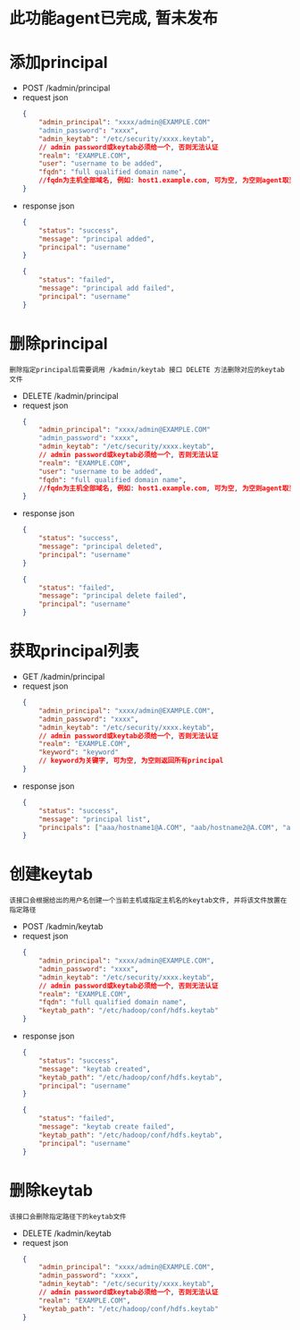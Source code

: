# 此功能agent已完成, 暂未发布
# 添加principal

  - POST /kadmin/principal
  - request json
    ```json
    {
        "admin_principal": "xxxx/admin@EXAMPLE.COM"
        "admin_password": "xxxx",
        "admin_keytab": "/etc/security/xxxx.keytab",
        // admin password或keytab必须给一个, 否则无法认证
        "realm": "EXAMPLE.COM",
        "user": "username to be added",
        "fqdn": "full qualified domain name",
        //fqdn为主机全部域名, 例如: host1.example.com, 可为空, 为空则agent取当前主机名称
    }
    ```
  - response json
    ```json
    {
        "status": "success",
        "message": "principal added",
        "principal": "username"
    }
    ```
    ```json
    {
        "status": "failed",
        "message": "principal add failed",
        "principal": "username"
    }
    ```

# 删除principal

    删除指定principal后需要调用 /kadmin/keytab 接口 DELETE 方法删除对应的keytab文件
  - DELETE /kadmin/principal
  - request json
    ```json
    {
        "admin_principal": "xxxx/admin@EXAMPLE.COM"
        "admin_password": "xxxx",
        "admin_keytab": "/etc/security/xxxx.keytab",
        // admin password或keytab必须给一个, 否则无法认证
        "realm": "EXAMPLE.COM",
        "user": "username to be added",
        "fqdn": "full qualified domain name",
        //fqdn为主机全部域名, 例如: host1.example.com, 可为空, 为空则agent取当前主机名称
    }
    ```
  - response json
    ```json
    {
        "status": "success",
        "message": "principal deleted",
        "principal": "username"
    }
    ```
    ```json
    {
        "status": "failed",
        "message": "principal delete failed",
        "principal": "username"
    }
    ```

# 获取principal列表
  - GET /kadmin/principal
  - request json
    ```json
    {
        "admin_principal": "xxxx/admin@EXAMPLE.COM",
        "admin_password": "xxxx",
        "admin_keytab": "/etc/security/xxxx.keytab",
        // admin password或keytab必须给一个, 否则无法认证
        "realm": "EXAMPLE.COM",
        "keyword": "keyword"
        // keyword为关键字, 可为空, 为空则返回所有principal
    }
    ```
  - response json
    ```json
    {
        "status": "success",
        "message": "principal list",
        "principals": ["aaa/hostname1@A.COM", "aab/hostname2@A.COM", "aaa/hostname3@A.COM"]
    }
    ```

# 创建keytab

    该接口会根据给出的用户名创建一个当前主机或指定主机名的keytab文件, 并将该文件放置在指定路径

  - POST /kadmin/keytab
  - request json
    ```json
    {
        "admin_principal": "xxxx/admin@EXAMPLE.COM",
        "admin_password": "xxxx",
        "admin_keytab": "/etc/security/xxxx.keytab",
        // admin password或keytab必须给一个, 否则无法认证
        "realm": "EXAMPLE.COM",
        "fqdn": "full qualified domain name",
        "keytab_path": "/etc/hadoop/conf/hdfs.keytab"
    }
    ```
  - response json
    ```json
    {
        "status": "success",
        "message": "keytab created",
        "keytab_path": "/etc/hadoop/conf/hdfs.keytab",
        "principal": "username"
    }
    ```
    ```json
    {
        "status": "failed",
        "message": "keytab create failed",
        "keytab_path": "/etc/hadoop/conf/hdfs.keytab",
        "principal": "username"
    }
    ```

# 删除keytab

    该接口会删除指定路径下的keytab文件

  - DELETE /kadmin/keytab
  - request json
    ```json
    {
        "admin_principal": "xxxx/admin@EXAMPLE.COM",
        "admin_password": "xxxx",
        "admin_keytab": "/etc/security/xxxx.keytab",
        // admin password或keytab必须给一个, 否则无法认证
        "realm": "EXAMPLE.COM",
        "keytab_path": "/etc/hadoop/conf/hdfs.keytab"
    }
